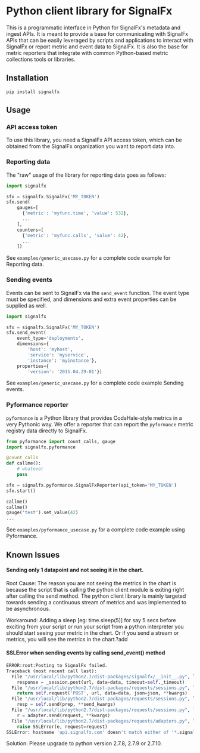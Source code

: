 # Python client library for SignalFx

This is a programmatic interface in Python for SignalFx's metadata and
ingest APIs. It is meant to provide a base for communicating with
SignalFx APIs that can be easily leveraged by scripts and applications
to interact with SignalFx or report metric and event data to SignalFx.
It is also the base for metric reporters that integrate with common
Python-based metric collections tools or libraries.


## Installation

```
pip install signalfx
```

## Usage

### API access token

To use this library, you need a SignalFx API access token, which can be
obtained from the SignalFx organization you want to report data into.

### Reporting data

The "raw" usage of the library for reporting data goes as follows:

```python
import signalfx

sfx = signalfx.SignalFx('MY_TOKEN')
sfx.send(
    gauges=[
      {'metric': 'myfunc.time', 'value': 532},
      ...
    ],
    counters=[
      {'metric': 'myfunc.calls', 'value': 42},
      ...
    ])
```

See `examples/generic_usecase.py` for a complete code example for Reporting data.

### Sending events

Events can be sent to SignalFx via the `send_event` function. The
event type must be specified, and dimensions and extra event properties
can be supplied as well.

```python
import signalfx

sfx = signalfx.SignalFx('MY_TOKEN')
sfx.send_event(
    event_type='deployments',
    dimensions={
        'host': 'myhost',
        'service': 'myservice',
        'instance': 'myinstance'},
    properties={
        'version': '2015.04.29-01'})
```

See `examples/generic_usecase.py` for a complete code example Sending events.

### Pyformance reporter

`pyformance` is a Python library that provides CodaHale-style metrics in
a very Pythonic way. We offer a reporter that can report the
`pyformance` metric registry data directly to SignalFx.

```python
from pyformance import count_calls, gauge
import signalfx.pyformance

@count_calls
def callme():
    # whatever
    pass

sfx = signalfx.pyformance.SignalFxReporter(api_token='MY_TOKEN')
sfx.start()

callme()
callme()
gauge('test').set_value(42)
...
```

See `examples/pyformance_usecase.py` for a complete code example using Pyformance.


## Known Issues

#### Sending only 1 datapoint and not seeing it in the chart.

Root Cause: The reason you are not seeing the metrics in the chart is because the script that is calling the python client module is exiting right after calling the send method. The python client library is mainly targeted towards sending a continuous stream of metrics and was implemented to be asynchronous.

Workaround:  Adding a sleep [eg: time.sleep(5)] for say 5 secs before exciting from your script or run your script from a python interpreter you should start seeing your metric in the chart. Or if you send a stream or metrics, you will see the metrics in the chart.?add


#### SSLError when sending events by calling send_event() method

```python
ERROR:root:Posting to SignalFx failed.
Traceback (most recent call last):
  File "/usr/local/lib/python2.7/dist-packages/signalfx/__init__.py", line 203, in _post
    response = _session.post(url, data=data, timeout=self._timeout)
  File "/usr/local/lib/python2.7/dist-packages/requests/sessions.py", line 508, in post
    return self.request('POST', url, data=data, json=json, **kwargs)
  File "/usr/local/lib/python2.7/dist-packages/requests/sessions.py", line 465, in request
    resp = self.send(prep, **send_kwargs)
  File "/usr/local/lib/python2.7/dist-packages/requests/sessions.py", line 573, in send
    r = adapter.send(request, **kwargs)
  File "/usr/local/lib/python2.7/dist-packages/requests/adapters.py", line 431, in send
    raise SSLError(e, request=request)
SSLError: hostname 'api.signalfx.com' doesn't match either of '*.signalfuse.com', 'signalfuse.com'
```

Solution: Please upgrade to python version 2.7.8, 2.7.9 or 2.7.10.
